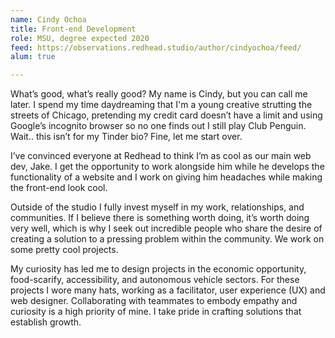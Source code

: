 ```yaml
---
name: Cindy Ochoa
title: Front-end Development
role: MSU, degree expected 2020
feed: https://observations.redhead.studio/author/cindyochoa/feed/
alum: true

---
```


What’s good, what’s really good? My name is Cindy, but you can call me later. I
spend my time daydreaming that I'm a young creative strutting the streets of
Chicago, pretending my credit card doesn’t have a limit and using Google’s
incognito browser so no one finds out I still play Club Penguin. Wait.. this
isn’t for my Tinder bio? Fine, let me start over.

I’ve convinced everyone at Redhead to think I’m as cool as our main web dev,
Jake. I get the opportunity to work alongside him while he develops the
functionality of a website and I work on giving him headaches while making
the front-end look cool.

Outside of the studio I fully invest myself in my work, relationships, and
communities. If I believe there is something worth doing, it’s worth doing very
well, which is why I seek out incredible people who share the desire of creating
a solution to a pressing problem within the community. We work on some pretty
cool projects.

My curiosity has led me to design projects in the economic opportunity,
food-scarify, accessibility, and autonomous vehicle sectors. For these projects
I wore many hats, working as a facilitator, user experience (UX) and web
designer. Collaborating with teammates to embody empathy and curiosity is a high
priority of mine. I take pride in crafting solutions that establish growth.


